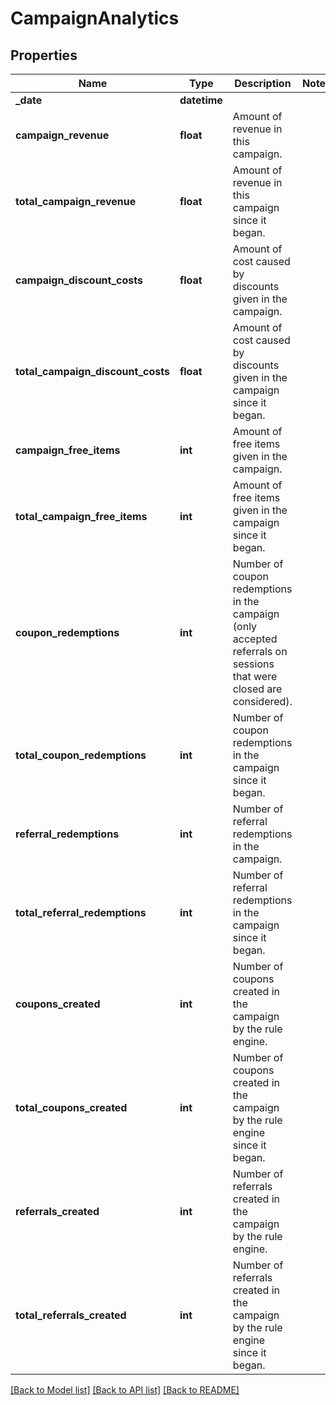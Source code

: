 # CampaignAnalytics

## Properties
Name | Type | Description | Notes
------------ | ------------- | ------------- | -------------
**_date** | **datetime** |  | 
**campaign_revenue** | **float** | Amount of revenue in this campaign. | 
**total_campaign_revenue** | **float** | Amount of revenue in this campaign since it began. | 
**campaign_discount_costs** | **float** | Amount of cost caused by discounts given in the campaign. | 
**total_campaign_discount_costs** | **float** | Amount of cost caused by discounts given in the campaign since it began. | 
**campaign_free_items** | **int** | Amount of free items given in the campaign. | 
**total_campaign_free_items** | **int** | Amount of free items given in the campaign since it began. | 
**coupon_redemptions** | **int** | Number of coupon redemptions in the campaign (only accepted referrals on sessions that were closed are considered). | 
**total_coupon_redemptions** | **int** | Number of coupon redemptions in the campaign since it began. | 
**referral_redemptions** | **int** | Number of referral redemptions in the campaign. | 
**total_referral_redemptions** | **int** | Number of referral redemptions in the campaign since it began. | 
**coupons_created** | **int** | Number of coupons created in the campaign by the rule engine. | 
**total_coupons_created** | **int** | Number of coupons created in the campaign by the rule engine since it began. | 
**referrals_created** | **int** | Number of referrals created in the campaign by the rule engine. | 
**total_referrals_created** | **int** | Number of referrals created in the campaign by the rule engine since it began. | 

[[Back to Model list]](../README.md#documentation-for-models) [[Back to API list]](../README.md#documentation-for-api-endpoints) [[Back to README]](../README.md)


